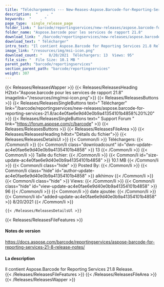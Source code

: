 ```yaml
---
title: "Téléchargements --- New-Reases-Aspose.Barcode-for-Reporting-Services-21.8." 
description:  "    . " 
keywords:  "    . " 
page_type:  single_release_page
folder_link: " barcode/reportingservices/new-releases/aspose.barcode-for-reporting-services-21.8/"
folder_name: "Aspose.barcode pour les services de rapport 21.8"
download_link: " /barcode/reportingservices/new-releases/aspose.barcode-for-reporting-services-21.8/ac4e0fae6e9d40e0b9a41354101b4858"
download_text: " Télécharger"
intro_text: "Il contient Aspose.Barcode for Reporting Services 21.8 Release."
image_link: "/resources/img/msi-icon.png"
download_count: "   8/20/2021  Téléchargers: 13  Views: 95"
file_size: "  File Size: 10.1 MB "
parent_path: "barcode/reportingservices"
section_parent_path: "barcode/reportingservices"
weight: 307
---
```


{{< Releases/ReleasesWapper >}}
  {{< Releases/ReleasesHeading H2txt="Aspose.barcode pour les services de rapport 21.8" imagelink="/resources/img/msi-icon.png">}}
  {{< Releases/ReleasesButtons >}}
    {{< Releases/ReleasesSingleButtons text=" Télécharger" link="/barcode/reportingservices/new-releases/aspose.barcode-for-reporting-services-21.8/ac4e0fae6e9d40e0b9a41354101b4858%20%20" >}}
    {{< Releases/ReleasesSingleButtons text=" Support Forum " link="https://forum.aspose.com/c/barcode" >}}
  {{< Releases/ReleasesButtons >}}
  {{< Releases/ReleasesFileArea >}}
    {{< Releases/ReleasesHeading h4txt="Détails du fichier">}}
    {{< Releases/ReleasesDetailsUl >}}
            {{< Common/li  >}} Téléchargers: {{< /Common/li >}} 
      {{< Common/li class="downloadcount" id="dwn-update-ac4e0fae6e9d40e0b9a41354101b4858" >}} 13 {{< /Common/li >}} 
      {{< Common/li  >}} Taille du fichier: {{< /Common/li >}} 
      {{< Common/li id="size-update-ac4e0fae6e9d40e0b9a41354101b4858" >}} 10.1 MB {{< /Common/li >}} 
      {{< Common/li  class="hide" >}} Posted By: {{< /Common/li >}} 
      {{< Common/li class="hide" id="author-update-ac4e0fae6e9d40e0b9a41354101b4858" >}} alkhimov {{< /Common/li >}} 
      {{< Common/li class="hide"  >}} Views: {{< /Common/li >}} 
      {{< Common/li class="hide" id="view-update-ac4e0fae6e9d40e0b9a41354101b4858" >}} 96 {{< /Common/li >}} 
      {{< Common/li  >}} date ajoutée: {{< /Common/li >}} 
      {{< Common/li id="added-update-ac4e0fae6e9d40e0b9a41354101b4858" >}} 8/20/2021 {{< /Common/li >}} 

    {{< /Releases/ReleasesDetailsUl >}}

  {{< Releases/ReleasesFileFeatures >}}
      <h4>Notes de version</h4><div><a href="https://docs.aspose.com/barcode/reportingservices/aspose-barcode-for-reporting-services-21-8-release-notes/">https://docs.aspose.com/barcode/reportingservices/aspose-barcode-for-reporting-services-21-8-release-notes/</a></div><h4>La description</h4><div class="HTMLDescription">Il contient Aspose.Barcode for Reporting Services 21.8 Release.</div>
  {{< /Releases/ReleasesFileFeatures >}}
 {{< /Releases/ReleasesFileArea >}}
{{< /Releases/ReleasesWapper >}}


